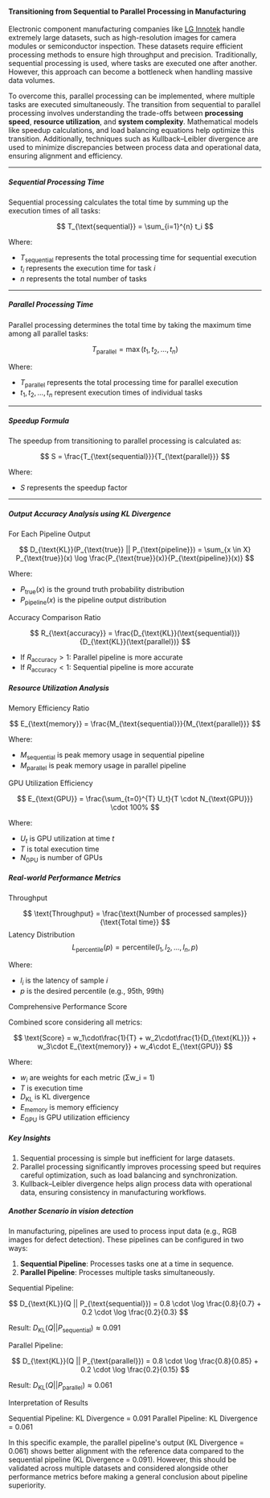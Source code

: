#### Transitioning from Sequential to Parallel Processing in Manufacturing
Electronic component manufacturing companies like [LG Innotek](https://www.lginnotek.com/main/main.do) handle extremely large datasets, such as high-resolution images for camera modules or semiconductor inspection. These datasets require efficient processing methods to ensure high throughput and precision. Traditionally, sequential processing is used, where tasks are executed one after another. However, this approach can become a bottleneck when handling massive data volumes.

To overcome this, parallel processing can be implemented, where multiple tasks are executed simultaneously. The transition from sequential to parallel processing involves understanding the trade-offs between **processing speed**, **resource utilization**, and **system complexity**. Mathematical models like speedup calculations, and load balancing equations help optimize this transition. Additionally, techniques such as Kullback–Leibler divergence are used to minimize discrepancies between process data and operational data, ensuring alignment and efficiency.

---

##### Sequential Processing Time
Sequential processing calculates the total time by summing up the execution times of all tasks:

$$
T_{\text{sequential}} = \sum_{i=1}^{n} t_i
$$

Where:

- $T_{\text{sequential}}$ represents the total processing time for sequential execution  
- $t_i$ represents the execution time for task $i$  
- $n$ represents the total number of tasks  

---

##### Parallel Processing Time

Parallel processing determines the total time by taking the maximum time among all parallel tasks:

$$
T_{\text{parallel}} = \max(t_1, t_2, \dots, t_n)
$$

Where:

- $T_{\text{parallel}}$ represents the total processing time for parallel execution
- $t_1, t_2, \dots, t_n$ represent execution times of individual tasks

---

##### Speedup Formula

The speedup from transitioning to parallel processing is calculated as:

$$
S = \frac{T_{\text{sequential}}}{T_{\text{parallel}}}
$$

Where:

- $S$ represents the speedup factor

---

##### Output Accuracy Analysis using KL Divergence

For Each Pipeline Output

$$
D_{\text{KL}}(P_{\text{true}} || P_{\text{pipeline}}) = \sum_{x \in X} P_{\text{true}}(x) \log \frac{P_{\text{true}}(x)}{P_{\text{pipeline}}(x)}
$$

Where:

- $P_{\text{true}}(x)$ is the ground truth probability distribution
- $P_{\text{pipeline}}(x)$ is the pipeline output distribution

Accuracy Comparison Ratio

$$
R_{\text{accuracy}} = \frac{D_{\text{KL}}(\text{sequential})}{D_{\text{KL}}(\text{parallel})}
$$

- If $R_{\text{accuracy}} > 1$: Parallel pipeline is more accurate
- If $R_{\text{accuracy}} < 1$: Sequential pipeline is more accurate

##### Resource Utilization Analysis

Memory Efficiency Ratio

$$
E_{\text{memory}} = \frac{M_{\text{sequential}}}{M_{\text{parallel}}}
$$

Where:

- $M_{\text{sequential}}$ is peak memory usage in sequential pipeline
- $M_{\text{parallel}}$ is peak memory usage in parallel pipeline

GPU Utilization Efficiency

$$
E_{\text{GPU}} = \frac{\sum_{t=0}^{T} U_t}{T \cdot N_{\text{GPU}}} \cdot 100%
$$

Where:

- $U_t$ is GPU utilization at time $t$
- $T$ is total execution time
- $N_{\text{GPU}}$ is number of GPUs

##### Real-world Performance Metrics

Throughput

$$
\text{Throughput} = \frac{\text{Number of processed samples}}{\text{Total time}}
$$
Latency Distribution
$$
L_{\text{percentile}}(p) = \text{percentile}({l_1, l_2, ..., l_n}, p)
$$

Where:

- $l_i$ is the latency of sample $i$
- $p$ is the desired percentile (e.g., 95th, 99th)

Comprehensive Performance Score

Combined score considering all metrics:

$$
\text{Score} = w_1\cdot\frac{1}{T} + w_2\cdot\frac{1}{D_{\text{KL}}} + w_3\cdot E_{\text{memory}} + w_4\cdot E_{\text{GPU}}
$$

Where:

- $w_i$ are weights for each metric (Σw_i = 1)
- $T$ is execution time
- $D_{\text{KL}}$ is KL divergence
- $E_{\text{memory}}$ is memory efficiency
- $E_{\text{GPU}}$ is GPU utilization efficiency


##### Key Insights

1. Sequential processing is simple but inefficient for large datasets.  
2. Parallel processing significantly improves processing speed but requires careful optimization, such as load balancing and synchronization.  
3. Kullback–Leibler divergence helps align process data with operational data, ensuring consistency in manufacturing workflows.


##### Another Scenario in vision detection
In manufacturing, pipelines are used to process input data (e.g., RGB images for defect detection). These pipelines can be configured in two ways:
1. **Sequential Pipeline**: Processes tasks one at a time in sequence.
2. **Parallel Pipeline**: Processes multiple tasks simultaneously.

Sequential Pipeline:

$$
D_{\text{KL}}(Q || P_{\text{sequential}}) = 0.8 \cdot \log \frac{0.8}{0.7} + 0.2 \cdot \log \frac{0.2}{0.3}
$$

Result: $D_{\text{KL}}(Q || P_{\text{sequential}}) \approx 0.091$

Parallel Pipeline:

$$
D_{\text{KL}}(Q || P_{\text{parallel}}) = 0.8 \cdot \log \frac{0.8}{0.85} + 0.2 \cdot \log \frac{0.2}{0.15}
$$

Result: $D_{\text{KL}}(Q || P_{\text{parallel}}) \approx 0.061$

Interpretation of Results

Sequential Pipeline: KL Divergence = 0.091
Parallel Pipeline: KL Divergence = 0.061

In this specific example, the parallel pipeline's output (KL Divergence = 0.061) shows better alignment with the reference data compared to the sequential pipeline (KL Divergence = 0.091). However, this should be validated across multiple datasets and considered alongside other performance metrics before making a general conclusion about pipeline superiority.
